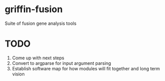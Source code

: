 # griffin-fusion
Suite of fusion gene analysis tools

# TODO
1. Come up with next steps
2. Convert to argparse for input argument parsing
3. Establish software map for how modules will fit together and long term vision
